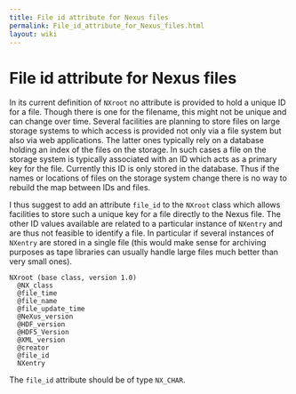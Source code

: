 ```yaml
---
title: File id attribute for Nexus files
permalink: File_id_attribute_for_Nexus_files.html
layout: wiki
---
```

File id attribute for Nexus files
=================================

In its current definition of `NXroot` no attribute is provided to hold a
unique ID for a file. Though there is one for the filename, this might
not be unique and can change over time. Several facilities are planning
to store files on large storage systems to which access is provided not
only via a file system but also via web applications. The latter ones
typically rely on a database holding an index of the files on the
storage. In such cases a file on the storage system is typically
associated with an ID which acts as a primary key for the file.
Currently this ID is only stored in the database. Thus if the names or
locations of files on the storage system change there is no way to
rebuild the map between IDs and files.

I thus suggest to add an attribute `file_id` to the `NXroot` class which
allows facilities to store such a unique key for a file directly to the
Nexus file. The other ID values available are related to a particular
instance of `NXentry` and are thus not feasible to identify a file. In
particular if several instances of `NXentry` are stored in a single file
(this would make sense for archiving purposes as tape libraries can
usually handle large files much better than very small ones).

    NXroot (base class, version 1.0)
      @NX_class
      @file_time
      @file_name
      @file_update_time
      @NeXus_version
      @HDF_version
      @HDF5_Version
      @XML_version
      @creator
      @file_id 
      NXentry

The `file_id` attribute should be of type `NX_CHAR`.
